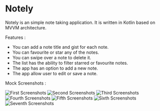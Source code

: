 # Notely

Notely is an simple note taking application. It is written in Kotlin based on MVVM architecture.

Features :

- You can add a note title and gist for each note.
- You can favourite or star any of the notes.
- You can swipe over a note to delete it.
- The list has the ability to filter starred or favourite notes.
- The app has an option to add a new note.
- The app allow user to edit or save a note.

Mock Screenshots :

![First Screenshots](https://raw.githubusercontent.com/legalimpurity/Notely/master/MockScreenshots/001%20-%20Splash.png)
![Second Screenshots](https://raw.githubusercontent.com/legalimpurity/Notely/master/MockScreenshots/001%20-%20Home.png)
![Third Screenshots](https://raw.githubusercontent.com/legalimpurity/Notely/master/MockScreenshots/002%20-%20Swipe%20to%20delete.png)
![Fourth Screenshots](https://raw.githubusercontent.com/legalimpurity/Notely/master/MockScreenshots/003%20-%20View%20Note.png)
![Fifth Screenshots](https://raw.githubusercontent.com/legalimpurity/Notely/master/MockScreenshots/004%20-%20Filter%20Note.png)
![Sixth Screenshots](https://raw.githubusercontent.com/legalimpurity/Notely/master/MockScreenshots/005%20-%20Edit%20Note.png)
![Seventh Screenshots](https://raw.githubusercontent.com/legalimpurity/Notely/master/MockScreenshots/006%20-%20Fiter%20Applied.png)
